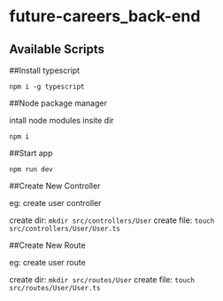 # future-careers_back-end

## Available Scripts

##Install typescript 

`npm i -g typescript`

##Node package manager

intall node modules insite dir

`npm i`

##Start app

`npm run dev`

##Create New Controller

eg: create user controller

create dir:
`mkdir src/controllers/User`
create file:
`touch src/controllers/User/User.ts`

##Create New Route 

eg: create user route

create dir:
`mkdir src/routes/User`
create file:
`touch src/routes/User/User.ts`

